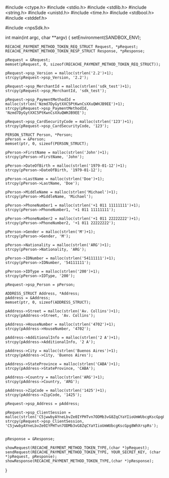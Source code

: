 #include <ctype.h>
#include <stdio.h>
#include <stdlib.h>
#include <string.h>
#include <unistd.h>
#include <time.h>
#include <stdbool.h>
#include <stddef.h>

#include <npsSdk.h>

int main(int argc, char **argv) {
    setEnvironment(SANDBOX_ENV);

    RECACHE_PAYMENT_METHOD_TOKEN_REQ_STRUCT Request, *pRequest;
    RECACHE_PAYMENT_METHOD_TOKEN_RESP_STRUCT Response, *pResponse;

    pRequest = &Request;
    memset(pRequest, 0, sizeof(RECACHE_PAYMENT_METHOD_TOKEN_REQ_STRUCT));

    pRequest->psp_Version = malloc(strlen('2.2')+1);
    strcpy(pRequest->psp_Version, '2.2');

    pRequest->psp_MerchantId = malloc(strlen('sdk_test')+1);
    strcpy(pRequest->psp_MerchantId, 'sdk_test');

    pRequest->psp_PaymentMethodId = malloc(strlen('Nzmd7DyGytXXC5PtKwnCsXXuQWHJB9EE')+1);
    strcpy(pRequest->psp_PaymentMethodId, 'Nzmd7DyGytXXC5PtKwnCsXXuQWHJB9EE');

    pRequest->psp_CardSecurityCode = malloc(strlen('123')+1);
    strcpy(pRequest->psp_CardSecurityCode, '123');

    PERSON_STRUCT Person, *Person;
    pPerson = &Person;
    memset(ptr, 0, sizeof(PERSON_STRUCT);

    pPerson->FirstName = malloc(strlen('John')+1);
    strcpy(pPerson->FirstName, 'John');

    pPerson->DateOfBirth = malloc(strlen('1979-01-12')+1);
    strcpy(pPerson->DateOfBirth, '1979-01-12');

    pPerson->LastName = malloc(strlen('Doe')+1);
    strcpy(pPerson->LastName, 'Doe');

    pPerson->MiddleName = malloc(strlen('Michael')+1);
    strcpy(pPerson->MiddleName, 'Michael');

    pPerson->PhoneNumber1 = malloc(strlen('+1 011 11111111')+1);
    strcpy(pPerson->PhoneNumber1, '+1 011 11111111');

    pPerson->PhoneNumber2 = malloc(strlen('+1 011 22222222')+1);
    strcpy(pPerson->PhoneNumber2, '+1 011 22222222');

    pPerson->Gender = malloc(strlen('M')+1);
    strcpy(pPerson->Gender, 'M');

    pPerson->Nationality = malloc(strlen('ARG')+1);
    strcpy(pPerson->Nationality, 'ARG');

    pPerson->IDNumber = malloc(strlen('54111111')+1);
    strcpy(pPerson->IDNumber, '54111111');

    pPerson->IDType = malloc(strlen('200')+1);
    strcpy(pPerson->IDType, '200');

    pRequest->psp_Person = pPerson;

    ADDRESS_STRUCT Address, *Address;
    pAddress = &Address;
    memset(ptr, 0, sizeof(ADDRESS_STRUCT);

    pAddress->Street = malloc(strlen('Av. Collins')+1);
    strcpy(pAddress->Street, 'Av. Collins');

    pAddress->HouseNumber = malloc(strlen('4702')+1);
    strcpy(pAddress->HouseNumber, '4702');

    pAddress->AdditionalInfo = malloc(strlen('2 A')+1);
    strcpy(pAddress->AdditionalInfo, '2 A');

    pAddress->City = malloc(strlen('Buenos Aires')+1);
    strcpy(pAddress->City, 'Buenos Aires');

    pAddress->StateProvince = malloc(strlen('CABA')+1);
    strcpy(pAddress->StateProvince, 'CABA');

    pAddress->Country = malloc(strlen('ARG')+1);
    strcpy(pAddress->Country, 'ARG');

    pAddress->ZipCode = malloc(strlen('1425')+1);
    strcpy(pAddress->ZipCode, '1425');

    pRequest->psp_Address = pAddress;

    pRequest->psp_ClientSession = malloc(strlen('C5jwwbyAYneLbvZe0IYPHTvn7ODMb3vG8ZqCYaYIioUmWUbcgKscGpg8WhXrspRs')+1);
    strcpy(pRequest->psp_ClientSession, 'C5jwwbyAYneLbvZe0IYPHTvn7ODMb3vG8ZqCYaYIioUmWUbcgKscGpg8WhXrspRs');


    pResponse = &Response;

    showRequest(RECACHE_PAYMENT_METHOD_TOKEN_TYPE,(char *)pRequest);
    sendRequest(RECACHE_PAYMENT_METHOD_TOKEN_TYPE, YOUR_SECRET_KEY, (char *)pRequest, pResponse);
    showResponse(RECACHE_PAYMENT_METHOD_TOKEN_TYPE,(char *)pResponse);
}
